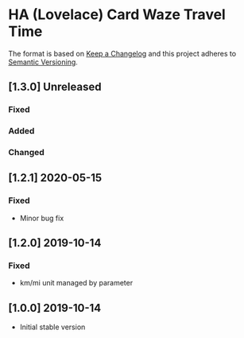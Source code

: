 # HA (Lovelace) Card Waze Travel Time

The format is based on [Keep a Changelog](http://keepachangelog.com/)
and this project adheres to [Semantic Versioning](http://semver.org/).

## [1.3.0] Unreleased
### Fixed

### Added

### Changed

## [1.2.1] 2020-05-15
### Fixed
- Minor bug fix

## [1.2.0] 2019-10-14
### Fixed
- km/mi unit managed by parameter

## [1.0.0] 2019-10-14
- Initial stable version